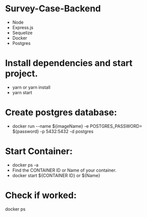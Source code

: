 # Survey-Case-Backend

- Node
- Express.js 
- Sequelize
- Docker
- Postgres

# Install dependencies and start project.

- yarn or yarn install
- yarn start

# Create postgres database:

- docker run --name ${imageName} -e POSTGRES_PASSWORD= ${password} -p 5432:5432 -d postgres

# Start Container:

- docker ps -a
- Find the CONTAINER ID or Name of your container.
- docker start ${CONTAINER ID} or ${Name}

# Check if worked: 

docker ps